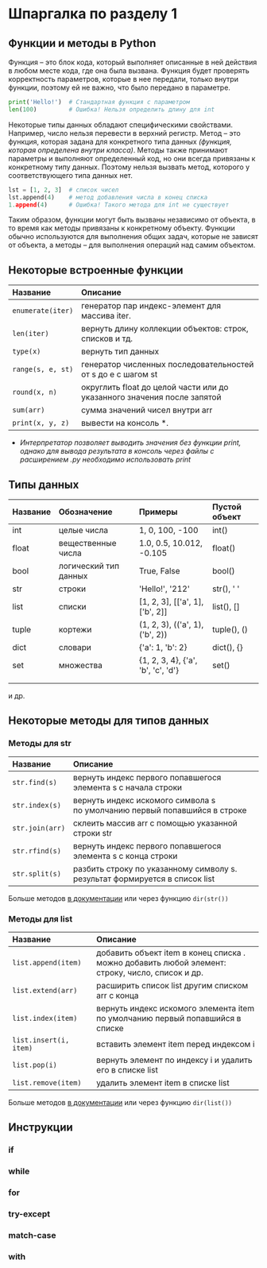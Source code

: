 # Шпаргалка по разделу 1

## Функции и методы в Python

Функция – это блок кода, который выполняет описанные в ней действия в любом месте кода, где она была вызвана. Функция будет проверять корректность параметров, которые в нее передали, только внутри функции, поэтому ей не важно, что было передано в параметре.

```Python
print('Hello!')  # Стандартная функция с параметром
len(100)         # Ошибка! Нельзя определить длину для int
```

Некоторые типы данных обладают специфическими свойствами. Например, число нельзя перевести в верхний регистр. Метод – это функция, которая задана для конкретного типа данных _(функция, которая определена внутри класса)_. Методы также принимают параметры и выполняют определенный код, но они всегда привязаны к конкретному типу данных. Поэтому нельзя вызвать метод, которого у соответствующего типа данных нет.

```Python
lst = [1, 2, 3]  # список чисел
lst.append(4)    # метод добавления числа в конец списка
1.append(4)      # Ошибка! Такого метода для int не существует
```

Таким образом, функции могут быть вызваны независимо от объекта, в то время как методы привязаны к конкретному объекту. Функции обычно используются для выполнения общих задач, которые не зависят от объекта, а методы – для выполнения операций над самим объектом.

## Некоторые встроенные функции
Название             | Описание
:---                 | :---
`enumerate(iter)`    | генератор пар индекс-элемент для массива iter.
`len(iter)`          | вернуть длину коллекции объектов: строк, списков и тд.
`type(x)`            | вернуть тип данных
`range(s, e, st)`    | генератор численных последовательностей от s до e c шагом st
`round(x, n)`        | округлить float до целой части или до указанного значения после запятой
`sum(arr)`           | сумма значений чисел внутри arr 
`print(x, y, z)`     | вывести на консоль *.

* _Интерпретатор позволяет выводить значения без функции print, однако для вывода результата в консоль через файлы с расширением .py необходимо использовать print_

## Типы данных
| Название | Обозначение | Примеры | Пустой объект |
| :--- | :--- | :--- | :--- |
| int | целые числа | 1, 0, 100, -100 | int() |
| float | вещественные числа | 1.0, 0.5, 10.012, -0.105 | float() |
| bool | логический тип данных | True, False | bool() |
| str | строки | 'Hello!', '212' | str(), ' ' |
| list | списки | [1, 2, 3], [['a', 1], ['b', 2]] | list(), [] |
| tuple | кортежи | (1, 2, 3), (('a', 1), ('b', 2)) | tuple(), () |
| dict | словари | {'a': 1, 'b': 2} | dict(), {} |
| set | множества | {1, 2, 3, 4}, {'a', 'b', 'c', 'd'} | set() |
|  |  |  |  |
|  |  |  |  |
и др.

## Некоторые методы для типов данных
### Методы для str
Название          | Описание 
:---              | :---
`str.find(s)`     | вернуть индекс первого попавшегося элемента s с начала строки
`str.index(s)`    | вернуть индекс искомого символа s<br>по умолчанию первый попавшийся в строке
`str.join(arr)`   | склеить массив arr с помощью указанной строки str
`str.rfind(s)`    | вернуть индекс первого попавшегося элемента s с конца строки
`str.split(s)`    | разбить строку по указанному символу s.<br>результат формируется в список list

Больше методов [в документации](https://docs.python.org/3/library/stdtypes.html#string-methods) или через функцию `dir(str())`

### Методы для list
Название                    | Описание
:---                        | :---
`list.append(item)`         | добавить объект item в конец списка .<br> можно добавить любой элемент: строку, число, список и др.
`list.extend(arr)`          | расширить список list другим списком arr с конца
`list.index(item)`          | вернуть индекс искомого элемента item<br>по умолчанию первый попавшийся в списке
`list.insert(i, item)`      | вставить элемент item перед индексом i
`list.pop(i)`               | вернуть элемент по индексу i и удалить его в списке list
`list.remove(item)`         | удалить элемент item в списке list

Больше методов [в документации](https://docs.python.org/3/tutorial/datastructures.html#more-on-lists) или через функцию `dir(list())`


## Инструкции

### if

### while

### for

### try-except

### match-case

### with
